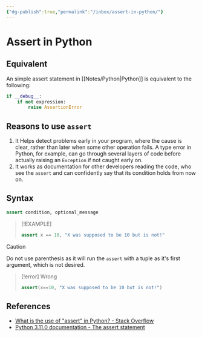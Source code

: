 ```yaml
---
{"dg-publish":true,"permalink":"/inbox/assert-in-python/"}
---
```




# Assert in Python
## Equivalent
An simple assert statement in [[Notes/Python\|Python]] is equivalent to the following:
```python
if __debug__:
    if not expression:
	    raise AssertionError
```
## Reasons to use `assert`
1. It Helps detect problems early in your program, where the cause is clear, rather than later when some other operation fails. A type error in Python, for example, can go through several layers of code before actually raising an `Exception` if not caught early on.
2. It works as documentation for other developers reading the code, who see the `assert` and can confidently say that its condition holds from now on.

## Syntax
```python
assert condition, optional_message
```

> [!EXAMPLE]
> ```python
> assert x == 10, "X was supposed to be 10 but is not!"
> ```

> [!Caution]
> Do not use parenthesis as it will run the `assert` with a tuple as it's first argument, which is not desired.
>> [!error] Wrong
>> ```python
>> assert(x==10, "X was supposed to be 10 but is not!")



## References
- [What is the use of "assert" in Python? - Stack Overflow](https://stackoverflow.com/questions/5142418/what-is-the-use-of-assert-in-python)
- [Python 3.11.0 documentation - The assert statement](https://docs.python.org/3/reference/simple_stmts.html#assert)